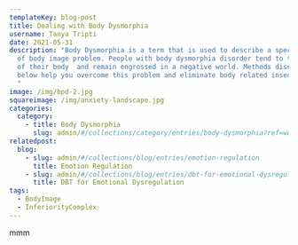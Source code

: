```yaml
---
templateKey: blog-post
title: Dealing with Body Dysmorphia
username: Tanya Tripti
date: 2021-05-31
description: "Body Dysmorphia is a term that is used to describe a specific type
  of body image problem. People with body dysmorphia disorder tend to think low
  of their body  and remain engrossed in a negative world. Methods discussed
  below help you overcome this problem and eliminate body related insecurities.
  "
image: /img/bpd-2.jpg
squareimage: /img/anxiety-landscape.jpg
categories:
  category:
    - title: Body Dysmorphia
      slug: admin/#/collections/category/entries/body-dysmorphia?ref=workflow
relatedpost:
  blog:
    - slug: admin/#/collections/blog/entries/emotion-regulation
      title: Emotion Regulation
    - slug: admin/#/collections/blog/entries/dbt-for-emotional-dysregulation
      title: DBT for Emotional Dysregulation
tags:
  - BodyImage
  - InferiorityComplex
---
```

mmm